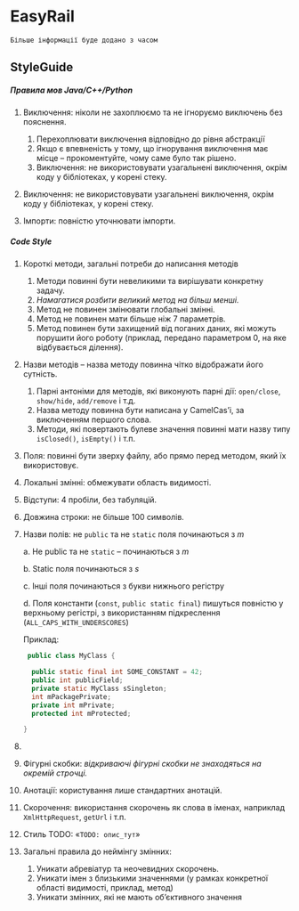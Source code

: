 # EasyRail

`Більше інформації буде додано з часом`

## StyleGuide

##### Правила мов Java/C++/Python

1. Виключення: ніколи не захоплюємо та не ігноруємо виключень без пояснення.
   1.   Перехоплювати виключення відповідно до рівня абстракції
   2. Якщо є впевненість у тому, що ігнорування виключення має місце – прокоментуйте, чому саме було так рішено.
   3. Виключення: не використовувати узагальнені виключення, окрім коду у бібліотеках, у корені стеку.

2. Виключення: не використовувати узагальнені виключення, окрім коду у бібліотеках, у корені стеку.
3. Імпорти: повністю уточнювати імпорти.

##### Code Style

1. Короткі методи, загальні потреби до написання методів

   1. Методи повинні бути невеликими та вирішувати конкретну задачу.
   2.  *Намагатися розбити великий метод на більш менші.*
   3.   Метод не повинен змінювати глобальні змінні.
   4.  Метод не повинен мати більше ніж 7 параметрів.
   5.   Метод повинен бути захищений від поганих даних, які можуть порушити його роботу (приклад, передано параметром 0, на яке відбувається ділення).

2. Назви методів – назва методу повинна чітко відображати його сутність.

   1. Парні антоніми для методів, які виконують парні дії: `open/close`, `show/hide`, `add/remove` і т.д.
   2. Назва методу повинна бути написана у CamelCas’і, за виключенням першого слова.
   3. Методи, які повертають булеве значення повинні мати назву типу `isClosed()`, `isEmpty()` і т.п.

3. Поля: повинні бути зверху файлу, або прямо перед методом, який їх використовує.

4. Локальні змінні: обмежувати область видимості.

5. Відступи: 4 пробіли, без табуляцій.

6. Довжина строки: не більше 100 символів.

7. Назви полів: не `public` та не `static` поля починаються з *m*

   a.   Не public та не `static` – починаються з *m*

   b.   Static поля починаються з *s*

   c.   Інші поля починаються з букви нижнього регістру

   d.   Поля константи (`const`, `public static final`) пишуться повністю у верхньому регістрі, з використанням підкреслення (`ALL_CAPS_WITH_UNDERSCORES`)

   Приклад:

   ```Java
    public class MyClass {
   
     public static final int SOME_CONSTANT = 42;
     public int publicField;
     private static MyClass sSingleton;
     int mPackagePrivate;
     private int mPrivate;
     protected int mProtected;
   
   }
   ```

8. 

8. Фігурні скобки: *відкриваючі фігурні скобки не знаходяться на окремій строчці.*
9. Анотації: користування лише стандартних анотацій.
10. Скорочення: використання скорочень як слова в іменах, наприклад `XmlHttpRequest`, `getUrl` і т.п.
11. Стиль TODO: «`TODO: опис_тут`»

12. Загальні правила до неймінгу змінних:
    1. Уникати абревіатур та неочевидних скорочень.
    2. Уникати імен з близькими значеннями (у рамках конкретної області видимості, приклад, метод)
    3. Уникати змінних, які не мають об’єктивного значення